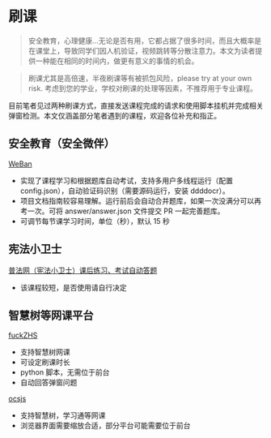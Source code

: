 # **刷课**

> 安全教育，心理健康...无论是否有用，它都占据了很多时间，而且大概率是在课堂上，导致同学们因人机验证，视频跳转等分散注意力。本文为读者提供一种能在相同的时间内，做更有意义的事情的机会。

> 刷课尤其是高倍速，半夜刷课等有被抓包风险，please try at your own risk.
> 考虑到您的学业，学校对刷课的处理等因素，不推荐用于专业课程。

目前笔者见过两种刷课方式，直接发送课程完成的请求和使用脚本挂机并完成相关弹窗检测。本文仅涵盖部分笔者遇到的课程，欢迎各位补充和指正。

## 安全教育（安全微伴）

[WeBan](https://github.com/hangone/WeBan)

- 实现了课程学习和根据题库自动考试，支持多用户多线程运行（配置 config.json），自动验证码识别（需要源码运行，安装 ddddocr）。
- 项目文档指南较容易理解。运行前后会自动合并题库，如果一次没满分可以再考一次。可将 answer/answer.json 文件提交 PR 一起完善题库。
- 可调节每节课学习时间，单位（秒），默认 15 秒

## 宪法小卫士

[普法网（宪法小卫士）课后练习、考试自动答题](https://greasyfork.org/zh-CN/scripts/430038-%E6%99%AE%E6%B3%95%E7%BD%91-%E5%AE%AA%E6%B3%95%E5%B0%8F%E5%8D%AB%E5%A3%AB-%E8%AF%BE%E5%90%8E%E7%BB%83%E4%B9%A0-%E8%80%83%E8%AF%95%E8%87%AA%E5%8A%A8%E7%AD%94%E9%A2%98)

- 该课程较短，是否使用请自行决定

## 智慧树等网课平台

[fuckZHS](https://github.com/VermiIIi0n/fuckZHS)

- 支持智慧树网课
- 可设定刷课时长
- python 脚本，无需位于前台
- 自动回答弹窗问题

[ocsjs](https://docs.ocsjs.com/docs/quickly-start)

- 支持智慧树，学习通等网课
- 浏览器界面需要缩放合适，部分平台可能需要位于前台
